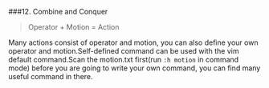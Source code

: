 ###12. Combine and Conquer

> Operator + Motion = Action

Many actions consist of operator and motion, you can also define your own operator and motion.Self-defined command can be used with the vim default command.Scan the motion.txt first(run `:h motion` in command mode) before you are going to write your own command, you can find many useful command in there.
